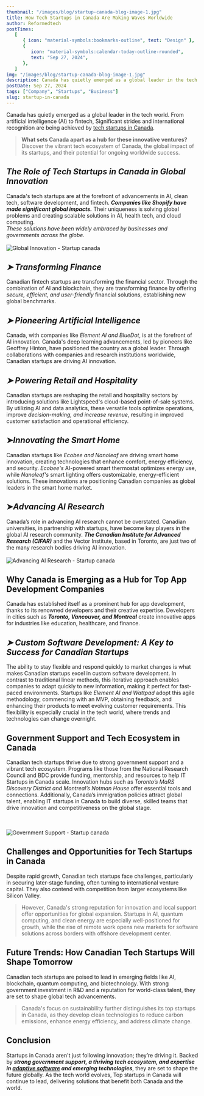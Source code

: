 ```yaml
---
thumbnail: "/images/blog/startup-canada-blog-image-1.jpg"
title: How Tech Startups in Canada Are Making Waves Worldwide
author: Reformedtech
postTimes:
   [
      { icon: "material-symbols:bookmarks-outline", text: "Design" },
      {
         icon: "material-symbols:calendar-today-outline-rounded",
         text: "Sep 27, 2024",
      },
   ]
img: "/images/blog/startup-canada-blog-image-1.jpg"
description: Canada has quietly emerged as a global leader in the tech world. From artificial intelligence...
postDate: Sep 27, 2024
tags: ["Company", "Startups", "Business"]
slug: startup-in-canada
---
```


Canada has quietly emerged as a global leader in the tech world. From artificial intelligence (AI) to fintech, Significant strides and international recognition are being achieved by [tech startups in Canada](https://reformedtech.ca/).

> **What sets Canada apart as a hub for these innovative ventures?** <br>
> Discover the vibrant tech ecosystem of Canada, the global impact of its
> startups, and their potential for ongoing worldwide success.

## _The Role of Tech Startups in Canada in Global Innovation_

Canada's tech startups are at the forefront of advancements in AI, clean tech, software development, and fintech. **_Companies like Shopify have made significant global impacts._** Their uniqueness is solving global problems and creating scalable solutions in AI, health tech, and cloud computing. <br>
_These solutions have been widely embraced by businesses and governments across the globe._
<br><br>
![Global Innovation - Startup canada](/images/blog/startup-canada-blog-image-2.jpg)

## _➤ Transforming Finance_

Canadian fintech startups are transforming the financial sector. Through the combination of AI and blockchain, they are transforming finance by offering _secure, efficient, and user-friendly_ financial solutions, establishing new global benchmarks.

## _➤ Pioneering Artificial Intelligence_

Canada, with companies like _Element AI and BlueDot_, is at the forefront of AI innovation. Canada's deep learning advancements, led by pioneers like Geoffrey Hinton, have positioned the country as a global leader. Through collaborations with companies and research institutions worldwide, Canadian startups are driving AI innovation.

## _➤ Powering Retail and Hospitality_

Canadian startups are reshaping the retail and hospitality sectors by introducing solutions like Lightspeed's cloud-based point-of-sale systems. By utilizing AI and data analytics, these versatile tools optimize operations, improve _decision-making, and increase revenue_, resulting in improved customer satisfaction and operational efficiency.

## ➤*Innovating the Smart Home*

Canadian startups like _Ecobee and Nanoleaf_ are driving smart home innovation, creating technologies that enhance comfort, energy efficiency, and security. _Ecobee's_ AI-powered smart thermostat optimizes energy use, while _Nanoleaf's_ smart lighting offers customizable, energy-efficient solutions. These innovations are positioning Canadian companies as global leaders in the smart home market.

## ➤*Advancing AI Research*

Canada’s role in advancing AI research cannot be overstated. Canadian universities, in partnership with startups, have become key players in the global AI research community. **_The Canadian Institute for Advanced Research (CIFAR)_** and the Vector Institute, based in Toronto, are just two of the many research bodies driving AI innovation.
<br><br>
![Advancing AI Research - Startup canada](/images/blog/startup-canada-blog-image-3.jpg)

## Why Canada is Emerging as a Hub for Top App Development Companies

Canada has established itself as a prominent hub for app development, thanks to its renowned developers and their creative expertise. Developers in cities such as **_Toronto, Vancouver, and Montreal_** create innovative apps for industries like education, healthcare, and finance.

## _➤ Custom Software Development: A Key to Success for Canadian Startups_

The ability to stay flexible and respond quickly to market changes is what makes Canadian startups excel in custom software development. In contrast to traditional linear methods, this iterative approach enables companies to adapt quickly to new information, making it perfect for fast-paced environments. Startups like _Element AI and Wattpad_ adopt this agile methodology, commencing with an MVP, obtaining feedback, and enhancing their products to meet evolving customer requirements. This flexibility is especially crucial in the tech world, where trends and technologies can change overnight.

## Government Support and Tech Ecosystem in Canada

Canadian tech startups thrive due to strong government support and a vibrant tech ecosystem. Programs like those from the National Research Council and BDC provide funding, mentorship, and resources to help IT Startups in Canada scale. Innovation hubs such as _Toronto’s MaRS Discovery District and Montreal’s Notman House_ offer essential tools and connections. Additionally, Canada’s immigration policies attract global talent, enabling IT startups in Canada to build diverse, skilled teams that drive innovation and competitiveness on the global stage.

<br><br>
![Government Support - Startup canada](/images/blog/startup-canada-blog-image-4.jpg)

## Challenges and Opportunities for Tech Startups in Canada

Despite rapid growth, Canadian tech startups face challenges, particularly in securing later-stage funding, often turning to international venture capital. They also contend with competition from larger ecosystems like Silicon Valley.

> However, Canada's strong reputation for innovation and local support offer opportunities for global expansion. Startups in AI, quantum computing, and clean energy are especially well-positioned for growth, while the rise of remote work opens new markets for software solutions across borders with offshore development center.

## Future Trends: How Canadian Tech Startups Will Shape Tomorrow

Canadian tech startups are poised to lead in emerging fields like AI, blockchain, quantum computing, and biotechnology. With strong government investment in R&D and a reputation for world-class talent, they are set to shape global tech advancements.

> Canada's focus on sustainability further distinguishes its top startups in Canada, as they develop clean technologies to reduce carbon emissions, enhance energy efficiency, and address climate change.

## Conclusion

Startups in Canada aren't just following innovation; they’re driving it. Backed by **_strong government support, a thriving tech ecosystem, and expertise in [adaptive software](https://reformedtech.ca/services/dedicated-teams/) and emerging technologies_**, they are set to shape the future globally. As the tech world evolves, Top startups in Canada will continue to lead, delivering solutions that benefit both Canada and the world.
